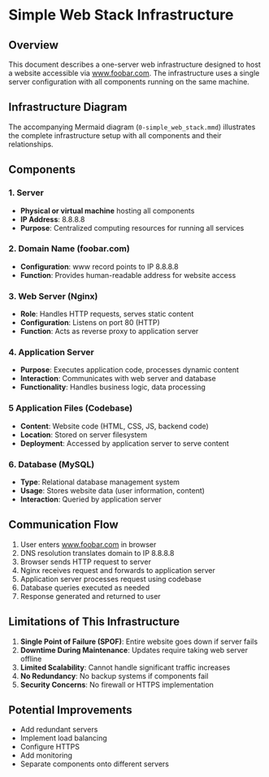 # Simple Web Stack Infrastructure

## Overview
This document describes a one-server web infrastructure designed to host a website accessible via www.foobar.com. The infrastructure uses a single server configuration with all components running on the same machine.

## Infrastructure Diagram
The accompanying Mermaid diagram (`0-simple_web_stack.mmd`) illustrates the complete infrastructure setup with all components and their relationships.

## Components

### 1. Server
- **Physical or virtual machine** hosting all components
- **IP Address**: 8.8.8.8
- **Purpose**: Centralized computing resources for running all services

### 2. Domain Name (foobar.com)
- **Configuration**: www record points to IP 8.8.8.8
- **Function**: Provides human-readable address for website access

### 3. Web Server (Nginx)
- **Role**: Handles HTTP requests, serves static content
- **Configuration**: Listens on port 80 (HTTP)
- **Function**: Acts as reverse proxy to application server

### 4. Application Server
- **Purpose**: Executes application code, processes dynamic content
- **Interaction**: Communicates with web server and database
- **Functionality**: Handles business logic, data processing

### 5 Application Files (Codebase)
- **Content**: Website code (HTML, CSS, JS, backend code)
- **Location**: Stored on server filesystem
- **Deployment**: Accessed by application server to serve content

### 6. Database (MySQL)
- **Type**: Relational database management system
- **Usage**: Stores website data (user information, content)
- **Interaction**: Queried by application server


## Communication Flow
1. User enters www.foobar.com in browser
2. DNS resolution translates domain to IP 8.8.8.8
3. Browser sends HTTP request to server
4. Nginx receives request and forwards to application server
5. Application server processes request using codebase
6. Database queries executed as needed
7. Response generated and returned to user

## Limitations of This Infrastructure
1. **Single Point of Failure (SPOF)**: Entire website goes down if server fails
2. **Downtime During Maintenance**: Updates require taking web server offline
3. **Limited Scalability**: Cannot handle significant traffic increases
4. **No Redundancy**: No backup systems if components fail
5. **Security Concerns**: No firewall or HTTPS implementation

## Potential Improvements
- Add redundant servers
- Implement load balancing
- Configure HTTPS
- Add monitoring
- Separate components onto different servers